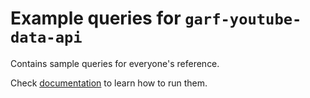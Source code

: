 # Example queries for `garf-youtube-data-api`

Contains sample queries for everyone's reference.

Check [documentation](https://google.github.io/garf/fetchers/youtube-data-api/#examples) to learn how to run them.
